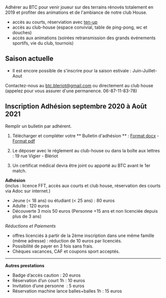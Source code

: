 Adhérer au BTC pour venir joueur sur des terrains rénovés totalement en 2019 et profiter des animations et de l'ambiance de notre club House.

* accès au courts, réserviation avec [ten-up](https://tenup.fft.fr/club/56620174) 
* accès au club-house (espace convivial, table de ping-pong, wc et douches) 
* accès aux animations (soirées retransmission des grands événements sportifs, vie du club, tournois) 
 
## Saison actuelle

   * Il est encore possible de s'inscrire pour la saison estivale : Juin-Juillet-Aout
   
   Contactez-nous au btc.bleriot@gmail.com ou directement au club house (appelez pour vous assurer d'une permanence. 06-87-11-83-78)
   

## Inscription Adhésion septembre 2020 à Août 2021 

Remplir un bulletin par adhérent. 

1. Télécharger et compléter votre ** Bulletin d'adhésion ** : [Format docx](bulletin/bulletinAdhesion2020.docx) - [Format pdf](bulletin/bulletinAdhesion2020.pdf)

2. Le déposer avec le réglement au club-house ou dans la boîte aux lettres : 19 rue Vigier - Blériot

3. Un certificat médical devra être joint ou apporté au BTC avant le 1er match. 


**Adhésion**  
(inclus : licence FFT, accès aux courts et club house, réservation des courts via Adoc sur internet.)

 * Jeune (< 18 ans) ou étudiant (< 25 ans) : 80 euros
 * Adulte : 120 euros
 * Découverte 3 mois 50 euros (Personne +15 ans et non licenciée depuis plus de 3 ans)
 
_Réductions et Paiements_

 * offres licenciés à partir de la 2ème inscription dans une même famille (même adresse) : réduction de 10 euros par licenciés.
 * Possibilité de payer en 3 fois sans frais. 
 * Chèques vacances, CAF et coupons sport acceptés.

 ******************************************************
 
**Autres prestations**

 *    Badge d’accès caution                                   :  20 euros 
 *    Réservation d’un court 1h                               :  10 euros
 *    Invitation d’une personne                               :   5 euros
 *    Réservation machine lance balles+balles 1h              :  15 euros
                 
